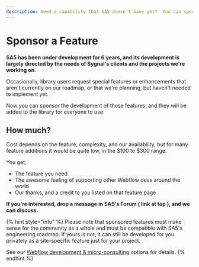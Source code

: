 ```yaml
---
description: Need a capability that SA5 doesn't have yet?  You can sponsor it.
---
```


# Sponsor a Feature

**SA5 has been under development for 6 years, and its development is largely directed by the needs of Sygnal's clients and the projects we're working on.**&#x20;

Occasionally, library users request special features or enhancements that aren't currently on our roadmap, or that we're planning, but haven't needed to implement yet.&#x20;

Now you can sponsor the development of those features, and they will be added to the library for everyone to use. &#x20;

## How much?

Cost depends on the feature, complexity, and our availability, but for many feature additions it would be quite low, in the $100 to $300 range.

You get;

* The feature you need
* The awesome feeling of supporting other Webflow devs around the world&#x20;
* Our thanks, and a credit to you listed on that feature page&#x20;

**If you're interested, drop a message in SA5's Forum ( link at top ), and we can discuss.**&#x20;

{% hint style="info" %}
Please note that sponsored features must make sense for the community as a whole and must be compatible with SA5's engineering roadmap.  If yours is not, it can still be developed for you privately as a site-specific feature just for your project.&#x20;

See our [Webflow development & micro-consulting](https://www.sygnal.com/webflow) options for details.&#x20;
{% endhint %}

